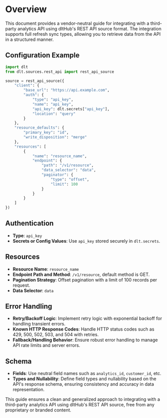 # Overview

This document provides a vendor-neutral guide for integrating with a third-party analytics API using dltHub's REST API source format. The integration supports full refresh sync types, allowing you to retrieve data from the API in a structured manner.

## Configuration Example

```python
import dlt
from dlt.sources.rest_api import rest_api_source

source = rest_api_source({
    "client": {
        "base_url": "https://api.example.com",
        "auth": {
            "type": "api_key",
            "name": "api_key",
            "api_key": dlt.secrets["api_key"],
            "location": "query"
        }
    },
    "resource_defaults": {
        "primary_key": "id",
        "write_disposition": "merge"
    },
    "resources": [
        {
            "name": "resource_name",
            "endpoint": {
                "path": "/v1/resource",
                "data_selector": "data",
                "paginator": {
                    "type": "offset",
                    "limit": 100
                }
            }
        }
    ]
})
```

## Authentication

- **Type**: `api_key`
- **Secrets or Config Values**: Use `api_key` stored securely in `dlt.secrets`.

## Resources

- **Resource Name**: `resource_name`
- **Endpoint Path and Method**: `/v1/resource`, default method is GET.
- **Pagination Strategy**: Offset pagination with a limit of 100 records per request.
- **Data Selector**: `data`

## Error Handling

- **Retry/Backoff Logic**: Implement retry logic with exponential backoff for handling transient errors.
- **Known HTTP Response Codes**: Handle HTTP status codes such as 429, 500, 502, 503, and 504 with retries.
- **Fallback/Handling Behavior**: Ensure robust error handling to manage API rate limits and server errors.

## Schema

- **Fields**: Use neutral field names such as `analytics_id`, `customer_id`, etc.
- **Types and Nullability**: Define field types and nullability based on the API's response schema, ensuring consistency and accuracy in data representation.

This guide ensures a clean and generalized approach to integrating with a third-party analytics API using dltHub's REST API source, free from any proprietary or branded content.